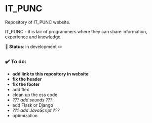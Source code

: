 # IT_PUNC
Repository of IT_PUNC website. 

IT_PUNC - it is lair of programmers where they can share information, experience and knowledge.


🔰 **Status**: in development ✏️

### ✔️ To do:
- **add link to this repository in website**
- **fix the header**
- **fix the footer**
- add flex
- clean up the css code
- *??? add sounds ???*
- add Flask or Django
- *??? add JavaScript ???*
- optimization
